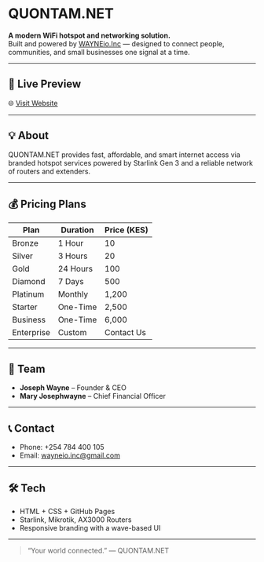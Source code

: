 # QUONTAM.NET

**A modern WiFi hotspot and networking solution.**  
Built and powered by [WAYNEio.Inc](mailto:wayneio.inc@gmail.com) — designed to connect people, communities, and small businesses one signal at a time.

---

## 🔗 Live Preview  
🌐 [Visit Website](https://wayneioinc.github.io/QUONTAM.NET/)

---

## 💡 About  
QUONTAM.NET provides fast, affordable, and smart internet access via branded hotspot services powered by Starlink Gen 3 and a reliable network of routers and extenders.

---

## 💰 Pricing Plans

| Plan       | Duration  | Price (KES) |
|------------|-----------|-------------|
| Bronze     | 1 Hour    | 10          |
| Silver     | 3 Hours   | 20          |
| Gold       | 24 Hours  | 100         |
| Diamond    | 7 Days    | 500         |
| Platinum   | Monthly   | 1,200       |
| Starter    | One-Time  | 2,500       |
| Business   | One-Time  | 6,000       |
| Enterprise | Custom    | Contact Us  |

---

## 👤 Team  
- **Joseph Wayne** – Founder & CEO  
- **Mary Josephwayne** – Chief Financial Officer

---

## 📞 Contact  
- Phone: +254 784 400 105  
- Email: wayneio.inc@gmail.com

---

## 🛠️ Tech  
- HTML + CSS + GitHub Pages  
- Starlink, Mikrotik, AX3000 Routers  
- Responsive branding with a wave-based UI

---

> “Your world connected.” — QUONTAM.NET
